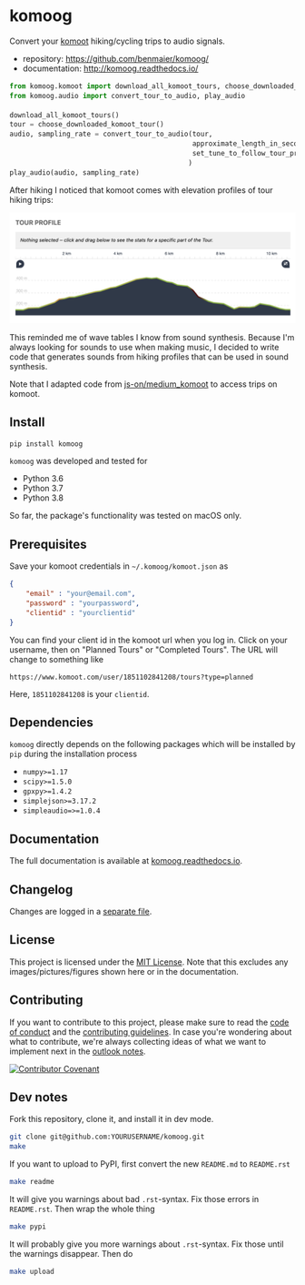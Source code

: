 # komoog

Convert your [komoot](komoot.com) hiking/cycling trips to audio signals.

* repository: https://github.com/benmaier/komoog/
* documentation: http://komoog.readthedocs.io/

```python
from komoog.komoot import download_all_komoot_tours, choose_downloaded_komoot_tour
from komoog.audio import convert_tour_to_audio, play_audio

download_all_komoot_tours()
tour = choose_downloaded_komoot_tour()
audio, sampling_rate = convert_tour_to_audio(tour,
                                             approximate_length_in_seconds=4,
                                             set_tune_to_follow_tour_profile=True,
                                            )
play_audio(audio, sampling_rate)
```

After hiking I noticed that komoot comes with elevation profiles of tour hiking
trips:

![Tour profile](https://github.com/benmaier/komoog/blob/main/img/tour_profile.png)

This reminded me of wave tables I know from sound synthesis. Because I'm always
looking for sounds to use when making music, I decided to write code that
generates sounds from hiking profiles that can be used in sound synthesis.

Note that I adapted code from
[js-on/medium\_komoot](https://github.com/js-on/medium_komoot)
to access trips on komoot.

## Install

    pip install komoog

`komoog` was developed and tested for 

* Python 3.6
* Python 3.7
* Python 3.8

So far, the package's functionality was tested on macOS only.

## Prerequisites

Save your komoot credentials in `~/.komoog/komoot.json` as

```json
{
    "email" : "your@email.com",
    "password" : "yourpassword",
    "clientid" : "yourclientid"
}
```

You can find your client id in the komoot url when you log in. Click on your username, then
on "Planned Tours" or "Completed Tours". The URL will change to something like

```
https://www.komoot.com/user/1851102841208/tours?type=planned
```

Here, `1851102841208` is your `clientid`.

## Dependencies

`komoog` directly depends on the following packages which will be installed by `pip` during the installation process

* `numpy>=1.17`
* `scipy>=1.5.0`
* `gpxpy>=1.4.2`
* `simplejson>=3.17.2`
* `simpleaudio=>=1.0.4`

## Documentation

The full documentation is available at [komoog.readthedocs.io](http://komoog.readthedocs.io).

## Changelog

Changes are logged in a [separate file](https://github.com/benmaier/komoog/blob/main/CHANGELOG.md).

## License

This project is licensed under the [MIT License](https://github.com/benmaier/komoog/blob/main/LICENSE).
Note that this excludes any images/pictures/figures shown here or in the documentation.

## Contributing

If you want to contribute to this project, please make sure to read the [code of conduct](https://github.com/benmaier/komoog/blob/main/CODE_OF_CONDUCT.md) and the [contributing guidelines](https://github.com/benmaier/komoog/blob/main/CONTRIBUTING.md). In case you're wondering about what to contribute, we're always collecting ideas of what we want to implement next in the [outlook notes](https://github.com/benmaier/komoog/blob/main/OUTLOOK.md).

[![Contributor Covenant](https://img.shields.io/badge/Contributor%20Covenant-v1.4%20adopted-ff69b4.svg)](code-of-conduct.md)

## Dev notes

Fork this repository, clone it, and install it in dev mode.

```bash
git clone git@github.com:YOURUSERNAME/komoog.git
make
```

If you want to upload to PyPI, first convert the new `README.md` to `README.rst`

```bash
make readme
```

It will give you warnings about bad `.rst`-syntax. Fix those errors in `README.rst`. Then wrap the whole thing 

```bash
make pypi
```

It will probably give you more warnings about `.rst`-syntax. Fix those until the warnings disappear. Then do

```bash
make upload
```
